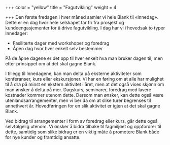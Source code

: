 +++
color = "yellow"
title = "Fagutvikling"
weight = 4

+++
Den første fredagen i hver måned samler vi hele Blank til «Innedag». Dette er en dag hvor hele selskapet tar fri fra prosjekt og kundeengasjementer for å drive fagutvikling.
I dag har vi i hovedsak to typer Innedager:
- Fasiliterte dager med workshoper og foredrag
- Åpen dag hvor hver enkelt selv bestemmer

På de åpne dagene er det opp til hver enkelt hva man bruker dagen til, men etter prinsippet om at det skal gagne Blank.

I tillegg til Innedagene, kan man delta på eksterne aktiviteter som konferanser, kurs eller ekskursjoner. Vi har en føring om at alle har mulighet til å dra på minst en ekstern aktivitet i året, men at det også vises skjønn om man ønsker å delta på mer. Dagskurs, seminarer, foredrag med lavere kostnader kommer utenom dette. Dersom man  ønsker, kan dette også være utenlandsarrangementer, men vi ber da om at slike turer begrenses til annethvert år. Hovedføringen for en slik aktivitet er igjen at det skal gagne Blank.

Ved bidrag til arrangementer i form av foredrag eller kurs, går dette også selvfølgelig utenom. Vi ønsker å bidra tilbake til fagmiljøet og oppfordrer til dette, samtidig som slike bidrag er en viktig måte å promotere Blank både for nye kunder og framtidig ansatte.
